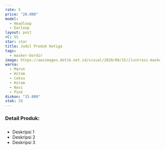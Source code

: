 ```yaml
---
rate: 5
price: "20.000"
model:
  - Headloop
  - Earloop
layout: post
rC: 55
star: star
title: Judul Produk Ketiga
tags:
  - masker-bordir
image: https://awsimages.detik.net.id/visual/2020/09/15/ilustrasi-masker-scuba-ist.png?w=650
warna:
  - Marun
  - Hitam
  - Coksu
  - Hitam
  - Navi
  - Pink
diskon: "15.000"
stok: 20
---
```

<h3 style="font-size: revert;padding-bottom: 10px;">Detail Produk:</h3>
<ul>
<li>Deskripsi 1</li>
<li>Deskripsi 2</li>
<li>Deskripsi 3</li>
</ul>